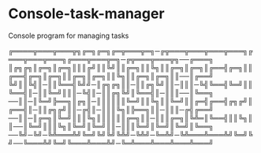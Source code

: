 # Console-task-manager
Console program for managing tasks

╔════╦═══╦═══╦╗╔═╗╔═╗╔═╦═══╦═╗─╔╦═══╦═══╦═══╦═══╗╔═══╦═══╦═══╗╔═══╦═══╦═╗─╔╦═══╦═══╦╗──╔═══╗
║╔╗╔╗║╔═╗║╔═╗║║║╔╝║║╚╝║║╔═╗║║╚╗║║╔═╗║╔═╗║╔══╣╔═╗║║╔══╣╔═╗║╔═╗║║╔═╗║╔═╗║║╚╗║║╔═╗║╔═╗║║──║╔══╝
╚╝║║╚╣║─║║╚══╣╚╝╝─║╔╗╔╗║║─║║╔╗╚╝║║─║║║─╚╣╚══╣╚═╝║║╚══╣║─║║╚═╝║║║─╚╣║─║║╔╗╚╝║╚══╣║─║║║──║╚══╗
──║║─║╚═╝╠══╗║╔╗║─║║║║║║╚═╝║║╚╗║║╚═╝║║╔═╣╔══╣╔╗╔╝║╔══╣║─║║╔╗╔╝║║─╔╣║─║║║╚╗║╠══╗║║─║║║─╔╣╔══╝
──║║─║╔═╗║╚═╝║║║╚╗║║║║║║╔═╗║║─║║║╔═╗║╚╩═║╚══╣║║╚╗║║──║╚═╝║║║╚╗║╚═╝║╚═╝║║─║║║╚═╝║╚═╝║╚═╝║╚══╗
──╚╝─╚╝─╚╩═══╩╝╚═╝╚╝╚╝╚╩╝─╚╩╝─╚═╩╝─╚╩═══╩═══╩╝╚═╝╚╝──╚═══╩╝╚═╝╚═══╩═══╩╝─╚═╩═══╩═══╩═══╩═══╝

